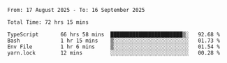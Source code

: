 <!--START_SECTION:waka-->

```abap
From: 17 August 2025 - To: 16 September 2025

Total Time: 72 hrs 15 mins

TypeScript       66 hrs 58 mins  ███████████████████████▒░   92.68 %
Bash             1 hr 15 mins    ▒░░░░░░░░░░░░░░░░░░░░░░░░   01.73 %
Env File         1 hr 6 mins     ▒░░░░░░░░░░░░░░░░░░░░░░░░   01.54 %
yarn.lock        12 mins         ░░░░░░░░░░░░░░░░░░░░░░░░░   00.28 %
```

<!--END_SECTION:waka-->
